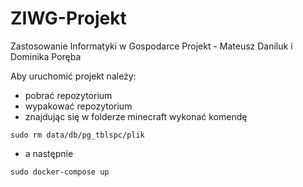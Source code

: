 # ZIWG-Projekt
Zastosowanie Informatyki w Gospodarce Projekt - Mateusz Daniluk i Dominika Poręba

Aby uruchomić projekt należy:
- pobrać repozytorium
- wypakować repozytorium
- znajdując się w folderze minecraft wykonać komendę
```
sudo rm data/db/pg_tblspc/plik
```
- a następnie 
```
sudo docker-compose up
```
